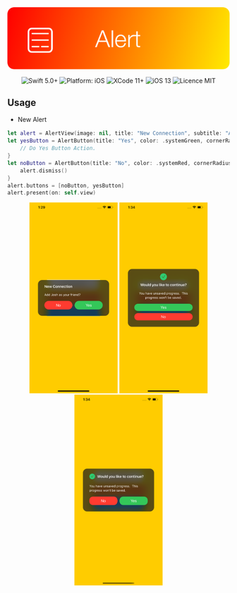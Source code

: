 <div align = "center">
<img src="Assets/Logo.png" width="700" />
</div>

<p align="center">
<img src="https://img.shields.io/badge/Swift-5%2B-brightgreen.svg" alt="Swift 5.0+"/>
<img src="https://img.shields.io/badge/platform-iOS-brightgreen.svg" alt="Platform: iOS"/>
<img src="https://img.shields.io/badge/Xcode-11%2B-brightgreen.svg" alt="XCode 11+"/>
<img src="https://img.shields.io/badge/iOS-13%2B-brightgreen.svg" alt="iOS 13"/>
<img src="https://img.shields.io/badge/licence-MIT-lightgray.svg" alt="Licence MIT"/>
</a>
</p>

## Usage

- New Alert

```swift
let alert = AlertView(image: nil, title: "New Connection", subtitle: "Add Josh as your friend?")
let yesButton = AlertButton(title: "Yes", color: .systemGreen, cornerRadius: 20) { button in
    // Do Yes Button Action.
}
let noButton = AlertButton(title: "No", color: .systemRed, cornerRadius: 20) { button in
    alert.dismiss()
}
alert.buttons = [noButton, yesButton]
alert.present(on: self.view)
```

<div align = "center">
<img src="Assets/simple.png" width="200" />
<img src="Assets/vertical.png" width="200" />
<img src="Assets/horizontal.png" width="200" />
</div>

